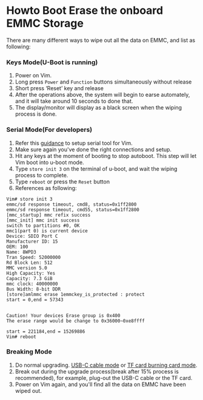 # Howto Boot Erase the onboard EMMC Storage

There are many different ways to wipe out all the data on EMMC, and list as following:

### Keys Mode(U-Boot is running)
1. Power on Vim.
2. Long press `Power` and `Function` buttons simultaneously without release
3. Short press ‘Reset’ key and release
4. After the operations above, the system will begin to earse automately, and it will take around 10 seconds to done that.
5. The display/monitor will display as a black screen when the wiping process is done.


### Serial Mode(For developers)
1. Refer this [guidance](https://github.com/miutv/documents/blob/master/SetupSerialTool.md) to setup serial tool for Vim.
2. Make sure again you've done the right connections and setup.
3. Hit any keys at the moment of booting to stop autoboot. This step will let Vim boot into u-boot mode.
4. Type `store init 3` on the terminal of u-boot, and wait the wiping process to complete.
5. Type `reboot` or press the `Reset` button
6. References as following:
```
Vim# store init 3
emmc/sd response timeout, cmd8, status=0x1ff2800
emmc/sd response timeout, cmd55, status=0x1ff2800
[mmc_startup] mmc refix success
[mmc_init] mmc init success
switch to partitions #0, OK
mmc1(part 0) is current device
Device: SDIO Port C
Manufacturer ID: 15
OEM: 100
Name: 8WPD3 
Tran Speed: 52000000
Rd Block Len: 512
MMC version 5.0
High Capacity: Yes
Capacity: 7.3 GiB
mmc clock: 40000000
Bus Width: 8-bit DDR
[store]amlmmc erase 1emmckey_is_protected : protect
start = 0,end = 57343


Caution! Your devices Erase group is 0x400
The erase range would be change to 0x36000~0xe8ffff

start = 221184,end = 15269886
Vim# reboot
```
 


### Breaking Mode
1. Do normal upgrading. [USB-C cable mode](https://github.com/miutv/documents/blob/master/UpgradeViaUSBCable.md) or [TF card burning card mode](https://github.com/miutv/documents/blob/master/UpgradeViaTFBurningCard.md).
2. Break out during the upgrade process(break after 15% process is recommended), for example, plug-out the USB-C cable or the TF card.
3. Power on Vim again, and you'll find all the data on EMMC have been wiped out.

